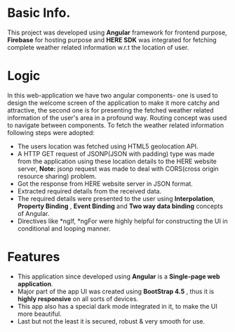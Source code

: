 # Basic Info.
This project was developed using **Angular** framework for frontend purpose, **Firebase** for hosting purpose and **HERE SDK** was integrated for fetching complete weather related information
w.r.t the location of user.


# Logic
In this web-application we have two angular components- one is used to design the welcome screen of the application to make it more catchy and attractive, the second one is for 
presenting the fetched weather related information of the user's area in a profound way. Routing concept was used to navigate between components. To fetch the weather related 
information following steps were adopted:
- The users location was fetched using HTML5 geolocation API.
- A HTTP GET request of JSONP(JSON with padding) type was made from the application using these location details to the HERE website server, **Note:** jsonp request was made to deal with CORS(cross origin resource sharing) problem.
- Got the response from HERE website server in JSON format.
- Extracted required details from the received data.
- The required details were presented to the user using **Interpolation**, **Property Binding** , **Event Binding** and **Two way data binding** concepts of Angular.
- Directives like *ngIf, *ngFor were highly helpful for constructing the UI in conditional and looping manner.


# Features
- This application since developed using **Angular** is a **Single-page web application**.
- Major part of the app UI was created using **BootStrap 4.5** , thus it is **highly responsive** on all sorts of devices.
- This app also has a special dark mode integrated in it, to make the UI more beautiful.
- Last but not the least it is secured, robust & very smooth for use.
